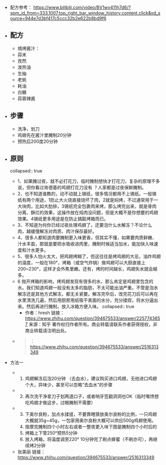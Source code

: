 - 配方参考： https://www.bilibili.com/video/BV1wv411h7d6/?spm_id_from=333.1007.top_right_bar_window_history.content.click&vd_source=944e7d3bf417c5ccc32b2e622b8bd9f6
- ## 配方
	- 燒烤酱汁：
	- 蒜末
	-  孜然
	-  泼热油
	-  生抽
	-  老蚝
	- 耗油
	- 白糖
	- 蒜蓉辣酱

- ## 步骤
	- 洗净，划刀
	- 鸡翅先在酱汁里腌制20分钟
	- 预热后200度20分钟
- ## 原则
  collapsed:: true
	- 1、如果腌过夜，就不必打花刀，临时腌制想快才打花刀，复杂的原理不多说，但你看过肯德基的鸡翅打花刀没有 ？人家都是过夜保鲜腌制。
	- 2、也不知道谁教的，动不动就上锡纸，很多情况都用不上锡纸。一般锡纸有两个用途，1防止大火烧直接烧坏了肉，2就是焖烤，不过通常用于一大块肉，比如大肋排，3锡纸完全包裹肉来烤，那么烤完出来，就是骨肉分离、酥烂的效果，这操作放在炖肉没问题，但是大概不是你想要的鸡翅效果。4锡纸更多用途是在防止搞脏烤箱而已。
	- 3、不知道为何你已经过夜处理鸡翅了，还要泡什么水解冻？不论什么肉，越缓慢解冻对肉质、肉汁保存最好。
	- 4、很多人都知道肉要腌制更入味更香，但其实不懂，如果要肉质鲜嫩、汁水丰盈，那就是要把水吸收进肉里，腌制时候适当加水，能加快入味速度和汁水更多。
	- 5、很多人怕火太大，把鸡翅烤糊了，但这往往是烤鸡翅的大忌，油炸鸡翅的温度，一般在180°，烤箱（或空气炸锅）做鸡翅可以大胆直接上200~230°，这样才会外焦里嫩。还有，烤的时间越长，鸡翅失水就会越多。
	- 6 抛开烤箱的影响，烤鸡翅发现有很多的水，那么肯定是鸡翅里包含的水。我们知道鸡翅一般没有太多的脂肪，不太可能出油严重。不管是泡水解冻还是其他方式解冻，都无关紧要。解冻完毕后，改完花刀后可以再在水里清洗几遍，然后用厨房用纸吸干表面的水分，充分揉捏，将水分逼出来。然后再进行腌制，放入冰箱方便入味。
	  collapsed:: true
		- 作者：hresh
		  链接：https://www.zhihu.com/question/394675533/answer/2257743657
		  来源：知乎
		  著作权归作者所有。商业转载请联系作者获得授权，非商业转载请注明出处。
	- >：https://www.zhihu.com/question/394675533/answer/2516313349
- 方法一
	- 1. 鸡翅解冻后泡20分钟 （去血水），建议购买进口鸡翅，无他进口鸡翅个大，异味少，甚至可以忽略“去血水”的步骤
	- 2. 再次洗干净拿刀子划两道口子，或者呐牙签戳洞洞也OK（临时嘴馋想吃鸡翅才做这步，过眼腌制不需要）
	- 3. 下奥尔良粉，加点水揉搓，不要靠瞎猜放奥尔良粉的比例，一只鸡翅大概就35g~45g，一包家用奥尔良粉大概可以供应500g鸡翅使用。
	  4.  按摩完腌制四个小时左右或者一整夜更入味下图是腌制四个小时后的
	  5. 烤箱上下管250°预热5分钟
	  6.  放入烤箱，将温度调至220° 10分钟完了刷点蜂蜜（不刷亦可），再继续烤2分钟
	- 张美丽
	  链接：https://www.zhihu.com/question/394675533/answer/2516313349